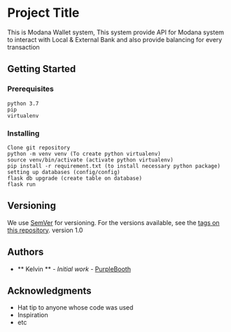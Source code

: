 # Project Title

This is Modana Wallet system, This system provide API for Modana system to interact with Local & External Bank and also provide balancing for every transaction

## Getting Started

### Prerequisites

```
python 3.7
pip
virtualenv
```

### Installing

```
Clone git repository
python -m venv venv (To create python virtualenv)
source venv/bin/activate (activate python virtualenv)
pip install -r requirement.txt (to install necessary python package)
setting up databases (config/config)
flask db upgrade (create table on database)
flask run 
```


## Versioning

We use [SemVer](http://semver.org/) for versioning. For the versions available, see the [tags on this repository](https://github.com/your/project/tags). 
version 1.0

## Authors

* ** Kelvin ** - *Initial work* - [PurpleBooth](https://github.com/PurpleBooth)

## Acknowledgments

* Hat tip to anyone whose code was used
* Inspiration
* etc


